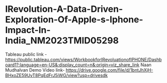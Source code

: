# IRevolution-A-Data-Driven-Exploration-Of-Apple-s-Iphone-Impact-In-India_NM2023TMID05298

Tableau public link - https://public.tableau.com/views/WorkbookforIRevoluationofIPHONE/Dashboard1?:language=en-US&:display_count=n&:origin=viz_share_link
Naan Mudhalvan Demo Video link- https://drive.google.com/file/d/1bntJhXjH-BHxoZE59UvT8PqEdFrJ5iWG/view?usp=drivesdk

